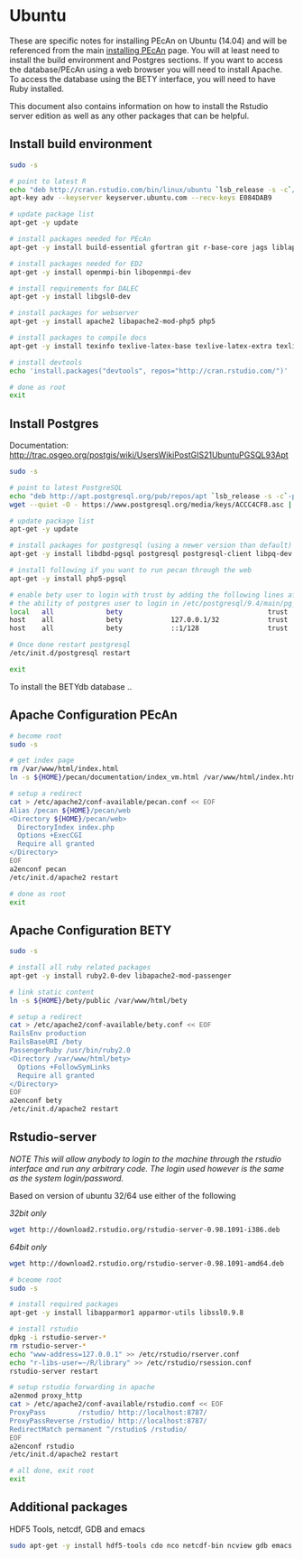 # Ubuntu

These are specific notes for installing PEcAn on Ubuntu (14.04) and will be referenced from the main [installing PEcAn](Installing-PEcAn) page. You will at least need to install the build environment and Postgres sections. If you want to access the database/PEcAn using a web browser you will need to install Apache. To access the database using the BETY interface, you will need to have Ruby installed.

This document also contains information on how to install the Rstudio server edition as well as any other packages that can be helpful.

## Install build environment

```bash
sudo -s

# point to latest R
echo "deb http://cran.rstudio.com/bin/linux/ubuntu `lsb_release -s -c`/" > /etc/apt/sources.list.d/R.list
apt-key adv --keyserver keyserver.ubuntu.com --recv-keys E084DAB9

# update package list
apt-get -y update

# install packages needed for PEcAn
apt-get -y install build-essential gfortran git r-base-core jags liblapack-dev libnetcdf-dev netcdf-bin bc libcurl4-gnutls-dev curl udunits-bin libudunits2-dev libgmp-dev python-dev libgdal1-dev libproj-dev

# install packages needed for ED2
apt-get -y install openmpi-bin libopenmpi-dev

# install requirements for DALEC
apt-get -y install libgsl0-dev

# install packages for webserver
apt-get -y install apache2 libapache2-mod-php5 php5

# install packages to compile docs
apt-get -y install texinfo texlive-latex-base texlive-latex-extra texlive-fonts-recommended

# install devtools
echo 'install.packages("devtools", repos="http://cran.rstudio.com/")' | R --vanilla

# done as root
exit
```

## Install Postgres

Documentation: http://trac.osgeo.org/postgis/wiki/UsersWikiPostGIS21UbuntuPGSQL93Apt

```bash
sudo -s

# point to latest PostgreSQL
echo "deb http://apt.postgresql.org/pub/repos/apt `lsb_release -s -c`-pgdg main" > /etc/apt/sources.list.d/pgdg.list
wget --quiet -O - https://www.postgresql.org/media/keys/ACCC4CF8.asc | apt-key add -

# update package list
apt-get -y update

# install packages for postgresql (using a newer version than default)
apt-get -y install libdbd-pgsql postgresql postgresql-client libpq-dev postgresql-9.4-postgis-2.1 postgresql-9.4-postgis-2.1-scripts

# install following if you want to run pecan through the web
apt-get -y install php5-pgsql

# enable bety user to login with trust by adding the following lines after
# the ability of postgres user to login in /etc/postgresql/9.4/main/pg_hba.conf
local   all             bety                                    trust
host    all             bety            127.0.0.1/32            trust
host    all             bety            ::1/128                 trust

# Once done restart postgresql
/etc/init.d/postgresql restart

exit
```

To install the BETYdb database .. 
## Apache Configuration PEcAn

```bash
# become root
sudo -s

# get index page
rm /var/www/html/index.html
ln -s ${HOME}/pecan/documentation/index_vm.html /var/www/html/index.html

# setup a redirect
cat > /etc/apache2/conf-available/pecan.conf << EOF
Alias /pecan ${HOME}/pecan/web
<Directory ${HOME}/pecan/web>
  DirectoryIndex index.php
  Options +ExecCGI
  Require all granted
</Directory>
EOF
a2enconf pecan
/etc/init.d/apache2 restart

# done as root
exit
```

## Apache Configuration BETY

```bash
sudo -s

# install all ruby related packages
apt-get -y install ruby2.0-dev libapache2-mod-passenger 

# link static content
ln -s ${HOME}/bety/public /var/www/html/bety

# setup a redirect
cat > /etc/apache2/conf-available/bety.conf << EOF
RailsEnv production
RailsBaseURI /bety
PassengerRuby /usr/bin/ruby2.0
<Directory /var/www/html/bety>
  Options +FollowSymLinks
  Require all granted
</Directory>
EOF
a2enconf bety
/etc/init.d/apache2 restart
```

## Rstudio-server

*NOTE This will allow anybody to login to the machine through the rstudio interface and run any arbitrary code. The login used however is the same as the system login/password.*

Based on version of ubuntu 32/64 use either of the following

*32bit only*
```bash
wget http://download2.rstudio.org/rstudio-server-0.98.1091-i386.deb
```

*64bit only*
```bash
wget http://download2.rstudio.org/rstudio-server-0.98.1091-amd64.deb
```

```bash
# bceome root
sudo -s

# install required packages
apt-get -y install libapparmor1 apparmor-utils libssl0.9.8

# install rstudio
dpkg -i rstudio-server-*
rm rstudio-server-*
echo "www-address=127.0.0.1" >> /etc/rstudio/rserver.conf
echo "r-libs-user=~/R/library" >> /etc/rstudio/rsession.conf
rstudio-server restart

# setup rstudio forwarding in apache
a2enmod proxy_http
cat > /etc/apache2/conf-available/rstudio.conf << EOF
ProxyPass        /rstudio/ http://localhost:8787/
ProxyPassReverse /rstudio/ http://localhost:8787/
RedirectMatch permanent ^/rstudio$ /rstudio/
EOF
a2enconf rstudio
/etc/init.d/apache2 restart

# all done, exit root
exit
```

## Additional packages

HDF5 Tools, netcdf, GDB and emacs
```bash
sudo apt-get -y install hdf5-tools cdo nco netcdf-bin ncview gdb emacs ess nedit
```